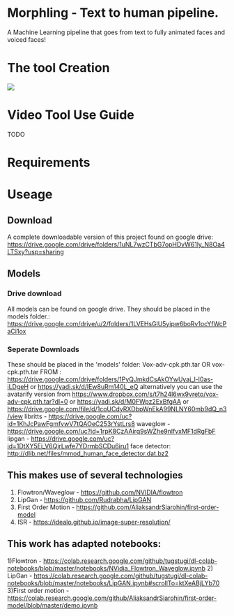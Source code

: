 # Morphling - Text to human pipeline.
A Machine Learning pipeline that goes from text to fully animated faces and voiced faces!

# The tool Creation
[![](http://img.youtube.com/vi/VxrtbWqwyUk/0.jpg)](http://www.youtube.com/watch?v=VxrtbWqwyUk "Creation of this tool")

# Video Tool Use Guide

TODO

# Requirements

# Useage

## Download
A complete downloadable version of this project found on google drive: https://drive.google.com/drive/folders/1uNL7wzCTbG7opHDvW61ly_N8Oa4LTSxy?usp=sharing

## Models

### Drive download
All models can be found on google drive. They should be placed in the models folder.: https://drive.google.com/drive/u/2/folders/1LVEHsGlU5yipw6boRv1ocYfWcPaCi1ox

### Seperate Downloads
These should be placed in the 'models' folder:
	Vox-adv-cpk.pth.tar OR vox-cpk.pth.tar FROM : https://drive.google.com/drive/folders/1PyQJmkdCsAkOYwUyaj_l-l0as-iLDgeH or https://yadi.sk/d/lEw8uRm140L_eQ 
	alternatively you can use the avatarify version from https://www.dropbox.com/s/t7h24l6wx9vreto/vox-adv-cpk.pth.tar?dl=0 or https://yadi.sk/d/M0FWpz2ExBfgAA or https://drive.google.com/file/d/1coUCdyRXDbpWnEkA99NLNY60mb9dQ_n3/view
	libritts - https://drive.google.com/uc?id=1KhJcPawFgmfvwV7tQAOeC253rYstLrs8 
	waveglow - https://drive.google.com/uc?id=1rpK8CzAAirq9sWZhe9nlfvxMF1dRgFbF 
	lipgan - https://drive.google.com/uc?id=1DtXY5Ei_V6QjrLwfe7YDrmbSCDu6iru1
	face detector: http://dlib.net/files/mmod_human_face_detector.dat.bz2 
	
## This makes use of several technologies
1) Flowtron/Waveglow - https://github.com/NVIDIA/flowtron
2) LipGan - https://github.com/Rudrabha/LipGAN
3) First Order Motion - https://github.com/AliaksandrSiarohin/first-order-model
4) ISR - https://idealo.github.io/image-super-resolution/

## This work has adapted notebooks:
1)Flowtron - https://colab.research.google.com/github/tugstugi/dl-colab-notebooks/blob/master/notebooks/NVidia_Flowtron_Waveglow.ipynb
2) LipGan - https://colab.research.google.com/github/tugstugi/dl-colab-notebooks/blob/master/notebooks/LipGAN.ipynb#scrollTo=ktXeABjLYb70
3)First order motion - https://colab.research.google.com/github/AliaksandrSiarohin/first-order-model/blob/master/demo.ipynb




